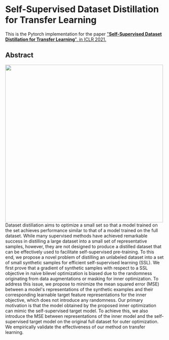 # Self-Supervised Dataset Distillation for Transfer Learning
This is the Pytorch implementation for the paper ["**Self-Supervised Dataset Distillation for Transfer Learning**", in ICLR 2021.]([https://openreview.net/pdf?id=wS0UFjsNYjn](https://openreview.net/forum?id=h57gkDO2Yg))

## Abstract
<img align="middle" width="500" src="https://github.com/db-Lee/selfsup_dd/blob/main/assets/concept2.pdf">
Dataset distillation aims to optimize a small set so that a model trained on the set achieves performance similar to that of a model trained on the full dataset. While many supervised methods have achieved remarkable success in distilling a large dataset into a small set of representative samples, however, they are not designed to produce a distilled dataset that can be effectively used to facilitate self-supervised pre-training. To this end, we propose a novel problem of distilling an unlabeled dataset into a set of small synthetic samples for efficient self-supervised learning (SSL). We first prove that a gradient of synthetic samples with respect to a SSL objective in naive bilevel optimization is biased due to the randomness originating from data augmentations or masking for inner optimization. To address this issue, we propose to minimize the mean squared error (MSE) between a model's representations of the synthetic examples and their corresponding learnable target feature representations for the inner objective, which does not introduce any randomness. Our primary motivation is that the model obtained by the proposed inner optimization can mimic the self-supervised target model. To achieve this, we also introduce the MSE between representations of the inner model and the self-supervised target model on the original full dataset for outer optimization. We empirically validate the effectiveness of our method on transfer learning.
